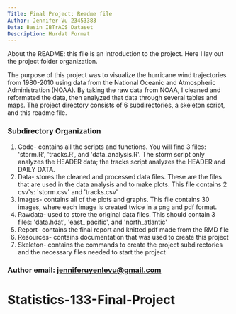 ```yaml
---
Title: Final Project: Readme file
Author: Jennifer Vu 23453383
Data: Basin IBTrACS Dataset
Description: Hurdat Format
---
```


About the README: this file is an introduction to the project. Here I lay out the project folder organization. 

The purpose of this project was to visualize the hurricane wind trajectories from 1980-2010 using data from the National Oceanic and Atmospheric Administration (NOAA). By taking the raw data from NOAA, I cleaned and reformated the data, then analyzed that data through several tables and maps. The project directory consists of 6 subdirectories, a skeleton script, and this readme file.


### Subdirectory Organization
1. Code- contains all the scripts and functions. You will find 3 files: 'storm.R', 'tracks.R', and 'data_analysis.R'. The storm script only analyzes the HEADER data; the tracks script analyzes the HEADER and DAILY DATA. 
2. Data- stores the cleaned and processed data files. These are the files that are used in the data analysis and to make plots. This file contains 2 csv's: 'storm.csv' and 'tracks.csv'
3. Images- contains all of the plots and graphs. This file contains 30 images, where each image is created twice in a png and pdf format.
4. Rawdata- used to store the original data files. This should contain 3 files: 'data.hdat', 'east_ pacific', and 'north_atlantic'
5. Report- contains the final report and knitted pdf made from the RMD file
6. Resources- contains documentation that was used to create this project
7. Skeleton- contains the commands to create the project subdirectories and the necessary files needed to start the project

### Author email: jenniferuyenlevu@gmail.com
# Statistics-133-Final-Project
